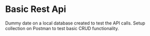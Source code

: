 # Basic Rest Api

Dummy date on a local database created to test the API calls. Setup collection on Postman to test basic CRUD functionality.